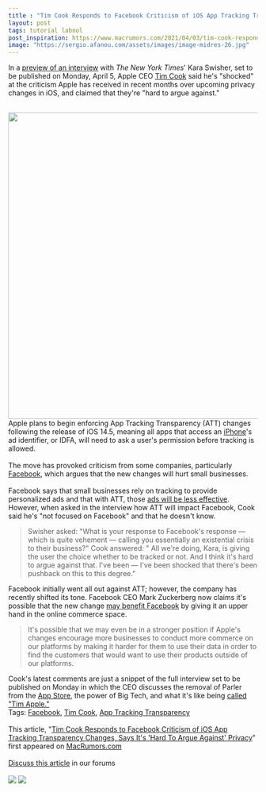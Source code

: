 ```yaml
---
title : "Tim Cook Responds to Facebook Criticism of iOS App Tracking Transparency Changes, Says It's 'Hard To Argue Against' Privacy"
layout: post
tags: tutorial labnol
post_inspiration: https://www.macrumors.com/2021/04/03/tim-cook-responds-facebook-ios-privacy/
image: "https://sergio.afanou.com/assets/images/image-midres-26.jpg"
---
```


In a <a href="https://twitter.com/karaswisher/status/1378202318542417920?s=20">preview of an interview</a> with <em>The New York Times</em>' Kara Swisher, set to be published on Monday, April 5, Apple CEO <a href="https://www.macrumors.com/guide/tim-cook/">Tim Cook</a> said he's "shocked" at the criticism Apple has received in recent months over upcoming privacy changes in iOS, and claimed that they're "hard to argue against."
<br/>

<br/>
<img src="https://images.macrumors.com/article-new/2021/01/tim-cook-data-privacy-day.jpg" alt="" width="1120" height="618" class="aligncenter size-full wp-image-780941" />
<br/>
Apple plans to begin enforcing App Tracking Transparency (ATT) changes following the release of iOS 14.5, meaning all apps that access an <a href="https://www.macrumors.com/guide/iphone/">iPhone</a>'s ad identifier, or IDFA, will need to ask a user's permission before tracking is allowed.
<br/>

<br/>
The move has provoked criticism from some companies, particularly <a href="https://www.macrumors.com/2020/08/26/facebook-ios-14-anti-tracking-ad-revenue-drop/">Facebook</a>, which argues that the new changes will hurt small businesses.
<br/>

<br/>
Facebook says that small businesses rely on tracking to provide personalized ads and that with ATT, those <a href="https://www.macrumors.com/2021/02/25/facebook-personalized-ads-pr-campaign/">ads will be less effective</a>. However, when asked in the interview how ATT will impact Facebook, Cook said he's "not focused on Facebook" and that he doesn't know.
<br/>
<blockquote>Swisher asked: "What is your response to Facebook's response — which is quite vehement — calling you essentially an existential crisis to their business?" Cook answered: " All we're doing, Kara, is giving the user the choice whether to be tracked or not. And I think it's hard to argue against that. I've been — I've been shocked that there's been pushback on this to this degree."</blockquote>Facebook initially went all out against ATT; however, the company has recently shifted its tone. Facebook CEO Mark Zuckerberg now claims it's possible that the new change <a href="https://www.macrumors.com/2021/03/18/zuckerberg-anti-tracking-benefit-facebook/">may benefit Facebook</a> by giving it an upper hand in the online commerce space.
<br/>
<blockquote>It's possible that we may even be in a stronger position if Apple's changes encourage more businesses to conduct more commerce on our platforms by making it harder for them to use their data in order to find the customers that would want to use their products outside of our platforms.</blockquote>Cook's latest comments are just a snippet of the full interview set to be published on Monday in which the CEO discusses the removal of Parler from the <a href="https://www.macrumors.com/guide/app-store/">App Store</a>, the power of Big Tech, and what it's like being <a href="https://www.macrumors.com/2019/03/07/tim-cook-twitter-name-tim-apple/">called "Tim Apple."</a><div class="linkback">Tags: <a href="https://www.macrumors.com/guide/facebook/">Facebook</a>, <a href="https://www.macrumors.com/guide/tim-cook/">Tim Cook</a>, <a href="https://www.macrumors.com/guide/app-tracking-transparency/">App Tracking Transparency</a></div><br/>This article, &quot;<a href="https://www.macrumors.com/2021/04/03/tim-cook-responds-facebook-ios-privacy/">Tim Cook Responds to Facebook Criticism of iOS App Tracking Transparency Changes, Says It&#039;s &#039;Hard To Argue Against&#039; Privacy</a>&quot; first appeared on <a href="https://www.macrumors.com">MacRumors.com</a><br/><br/><a href="https://forums.macrumors.com/threads/tim-cook-responds-to-facebook-criticism-of-ios-app-tracking-transparency-changes-says-its-hard-to-argue-against-privacy.2290483/">Discuss this article</a> in our forums<br/><br/><div class="feedflare">
<a href="http://feeds.macrumors.com/~ff/MacRumors-All?a=N4sbUXOJWUo:cjubA3W14-0:6W8y8wAjSf4"><img src="http://feeds.feedburner.com/~ff/MacRumors-All?d=6W8y8wAjSf4" border="0"></img></a> <a href="http://feeds.macrumors.com/~ff/MacRumors-All?a=N4sbUXOJWUo:cjubA3W14-0:qj6IDK7rITs"><img src="http://feeds.feedburner.com/~ff/MacRumors-All?d=qj6IDK7rITs" border="0"></img></a>
</div><img src="http://feeds.feedburner.com/~r/MacRumors-All/~4/N4sbUXOJWUo" height="1" width="1" alt=""/>
